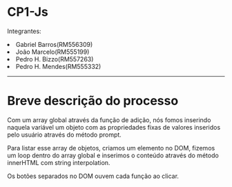 # CP1-Js
Integrantes:
<li>Gabriel Barros(RM556309)</li>
<li>João Marcelo(RM555199)</li>
<li>Pedro H. Bizzo(RM557263)</li>
<li>Pedro H. Mendes(RM555332)</li>
<hr>
<h1>Breve descrição do processo</h1>
Com um array global através da função de adição, nós fomos inserindo naquela variável um objeto com as propriedades fixas de valores inseridos pelo usuário através do método prompt.

Para listar esse array de objetos, criamos um elemento no DOM, fizemos um loop dentro do array global e inserimos o conteúdo através do método innerHTML com string interpolation.

Os botões separados no DOM ouvem cada função ao clicar.
